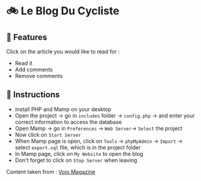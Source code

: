 # 🚲 Le Blog Du Cycliste

## 🎯 Features
Click on the article you would like to read for :
- Read it
- Add comments
- Remove comments

## 🔧 Instructions
- Install PHP and Mamp on your desktop
- Open the project -> go in ```includes``` folder -> ```config.php``` -> and enter your correct information to access the database
- Open Mamp -> go in ```Preferences``` -> ```Web Server```-> ```Select``` the project
- Now click on ```Start Server```
- When Mamp page is open, click on ```Tools``` -> ```phpMyAdmin``` -> ```Import``` -> select ```export.sql``` file, which is in the project folder
- In Mamp page, click on ```My Website``` to open the blog
- Don't forget to click on ```Stop Server``` when leaving

Content taken from : <a href="https://www.vojomag.com/" alt="PokeAPI">Vojo Magazine</a>